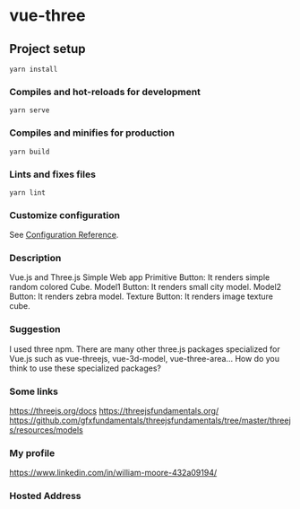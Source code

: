 # vue-three

## Project setup
```
yarn install
```

### Compiles and hot-reloads for development
```
yarn serve
```

### Compiles and minifies for production
```
yarn build
```

### Lints and fixes files
```
yarn lint
```

### Customize configuration
See [Configuration Reference](https://cli.vuejs.org/config/).

### Description
Vue.js and Three.js Simple Web app
Primitive Button: It renders simple random colored Cube.
Model1 Button: It renders small city model.
Model2 Button: It renders zebra model.
Texture Button: It renders image texture cube.

### Suggestion
I used three npm.
There are many other three.js packages specialized for Vue.js such as vue-threejs, vue-3d-model, vue-three-area...
How do you think to use these specialized packages?

### Some links
https://threejs.org/docs
https://threejsfundamentals.org/
https://github.com/gfxfundamentals/threejsfundamentals/tree/master/threejs/resources/models

### My profile
https://www.linkedin.com/in/william-moore-432a09194/

### Hosted Address


